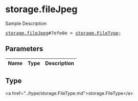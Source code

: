 # storage.fileJpeg

Sample Description

<pre>
<a href="../constructor/storage.fileJpeg.md">storage.fileJpeg</a>#7efe0e = <a href="../type/storage.FileType.md">storage.FileType</a>;
</pre>

## Parameters

| Name | Type | Description |
|------|:----:|-------------|

## Type

&lt;a href=&#34;../type/storage.FileType.md&#34;&gt;storage.FileType&lt;/a&gt;
